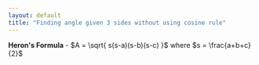 ```yaml
---
layout: default
title: "Finding angle given 3 sides without using cosine rule"
---
```


**Heron's Formula** - $A = \sqrt{ s(s-a)(s-b)(s-c) }$ where $s = \frac{a+b+c}{2}$
